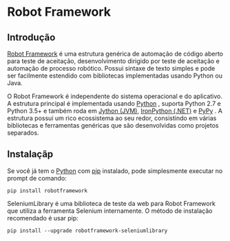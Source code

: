 Robot Framework
===============


Introdução
------------
<a href="http://robotframework.org">Robot Framework</a> é uma estrutura genérica de automação de código aberto para teste de aceitação, desenvolvimento dirigido por teste de aceitação e automação de processo robótico. Possui sintaxe de texto simples e pode ser facilmente estendido com bibliotecas implementadas usando Python ou Java.

O Robot Framework é independente do sistema operacional e do aplicativo. A estrutura principal é implementada usando <a href="http://python.org">Python</a> , suporta Python 2.7 e Python 3.5+ e também roda em <a href="http://jython.org">Jython (JVM)</a>, <a href="http://ironpython.net">IronPython (.NET)</a> e <a href="http://pypy.org">PyPy</a> . A estrutura possui um rico ecossistema ao seu redor, consistindo em várias bibliotecas e ferramentas genéricas que são desenvolvidas como projetos separados.

Instalaçãp
------------

Se você já tem o <a href="http://python.org">Python</a> com <a href="http://pip-installer.org">pip</a> instalado, pode simplesmente executar no prompt de comando:
   
    pip install robotframework

SeleniumLibrary é uma biblioteca de teste da web para Robot Framework que utiliza a ferramenta Selenium internamente. O método de instalação recomendado é usar pip:

    pip install --upgrade robotframework-seleniumlibrary
